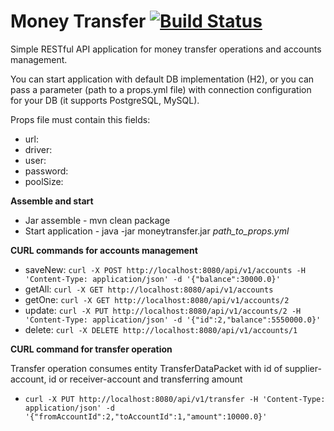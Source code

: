 # Money Transfer [![Build Status](https://travis-ci.org/TheMescaline/vtb-medical-guide.svg?branch=master)](https://travis-ci.org/TheMescaline/vtb-medical-guide)

Simple RESTful API application for money transfer operations and accounts management.

You can start application with default DB implementation (H2), or you can pass a parameter (path to a props.yml file) with connection configuration for your DB (it supports PostgreSQL, MySQL).

Props file must contain this fields:

* url: 
* driver: 
* user: 
* password: 
* poolSize: 

**Assemble and start**
* Jar assemble - mvn clean package
* Start application - java -jar moneytransfer.jar _path_to_props.yml_

**CURL commands for accounts management**

*  saveNew: `curl -X POST http://localhost:8080/api/v1/accounts -H 'Content-Type: application/json' -d '{"balance":30000.0}'`
*  getAll: `curl -X GET http://localhost:8080/api/v1/accounts`
*  getOne: `curl -X GET http://localhost:8080/api/v1/accounts/2`
*  update: `curl -X PUT http://localhost:8080/api/v1/accounts/2 -H 'Content-Type: application/json' -d '{"id":2,"balance":5550000.0}'`
*  delete: `curl -X DELETE http://localhost:8080/api/v1/accounts/1`

**CURL command for transfer operation**

Transfer operation consumes entity TransferDataPacket with id of supplier-account, id or receiver-account and transferring amount

* `curl -X PUT http://localhost:8080/api/v1/transfer -H 'Content-Type: application/json' -d '{"fromAccountId":2,"toAccountId":1,"amount":10000.0}'`

